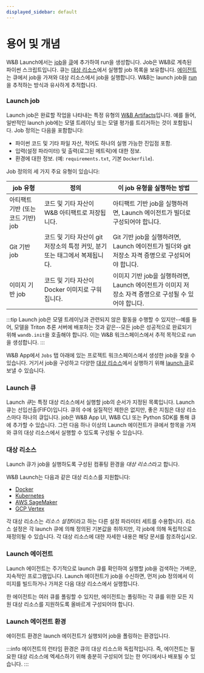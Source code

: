 ```yaml
---
displayed_sidebar: default
---
```


# 용어 및 개념
W&B Launch에서는 [job](#launch-job)을 [큐](#launch-queue)에 추가하여 run을 생성합니다. Job은 W&B로 계측된 파이썬 스크립트입니다. 큐는 [대상 리소스](#target-resources)에서 실행할 job 목록을 보유합니다. [에이전트](#launch-agent)는 큐에서 job을 가져와 대상 리소스에서 job을 실행합니다. W&B는 launch job을 [run](../runs/intro.md)을 추적하는 방식과 유사하게 추적합니다.

### Launch job
Launch job은 완료할 작업을 나타내는 특정 유형의 [W&B Artifacts](../artifacts/intro.md)입니다. 예를 들어, 일반적인 launch job에는 모델 트레이닝 또는 모델 평가를 트리거하는 것이 포함됩니다. Job 정의는 다음을 포함합니다:

- 파이썬 코드 및 기타 파일 자산, 적어도 하나의 실행 가능한 진입점 포함.
- 입력(설정 파라미터) 및 출력(로그된 메트릭)에 대한 정보.
- 환경에 대한 정보. (예: `requirements.txt`, 기본 `Dockerfile`).

Job 정의의 세 가지 주요 유형이 있습니다:

| job 유형 | 정의 | 이 job 유형을 실행하는 방법 | 
| ---------- | --------- | -------------- |
|아티팩트 기반 (또는 코드 기반) job| 코드 및 기타 자산이 W&B 아티팩트로 저장됩니다.| 아티팩트 기반 job을 실행하려면, Launch 에이전트가 빌더로 구성되어야 합니다. |
|Git 기반 job| 코드 및 기타 자산이 git 저장소의 특정 커밋, 분기 또는 태그에서 복제됩니다. | Git 기반 job을 실행하려면, Launch 에이전트가 빌더와 git 저장소 자격 증명으로 구성되어야 합니다. |
|이미지 기반 job|코드 및 기타 자산이 Docker 이미지로 구워집니다. | 이미지 기반 job을 실행하려면, Launch 에이전트가 이미지 저장소 자격 증명으로 구성될 수 있어야 합니다. | 

:::tip
Launch job은 모델 트레이닝과 관련되지 않은 활동을 수행할 수 있지만--예를 들어, 모델을 Triton 추론 서버에 배포하는 것과 같은--모든 job은 성공적으로 완료되기 위해 `wandb.init`을 호출해야 합니다. 이는 W&B 워크스페이스에서 추적 목적으로 run을 생성합니다.
:::

W&B App에서 `Jobs` 탭 아래에 있는 프로젝트 워크스페이스에서 생성한 job을 찾을 수 있습니다. 거기서 job을 구성하고 다양한 [대상 리소스](#target-resources)에서 실행하기 위해 [launch 큐](#launch-queue)로 보낼 수 있습니다.

### Launch 큐
Launch *큐*는 특정 대상 리소스에서 실행할 job의 순서가 지정된 목록입니다. Launch 큐는 선입선출(FIFO)입니다. 큐의 수에 실질적인 제한은 없지만, 좋은 지침은 대상 리소스마다 하나의 큐입니다. job은 W&B App UI, W&B CLI 또는 Python SDK를 통해 큐에 추가할 수 있습니다. 그런 다음 하나 이상의 Launch 에이전트가 큐에서 항목을 가져와 큐의 대상 리소스에서 실행할 수 있도록 구성될 수 있습니다.

### 대상 리소스
Launch 큐가 job을 실행하도록 구성된 컴퓨팅 환경을 *대상 리소스*라고 합니다.

W&B Launch는 다음과 같은 대상 리소스를 지원합니다:

- [Docker](./setup-launch-docker.md)
- [Kubernetes](./setup-launch-kubernetes.md)
- [AWS SageMaker](./setup-launch-sagemaker.md)
- [GCP Vertex](./setup-vertex.md)

각 대상 리소스는 *리소스 설정*이라고 하는 다른 설정 파라미터 세트를 수용합니다. 리소스 설정은 각 launch 큐에 의해 정의된 기본값을 취하지만, 각 job에 의해 독립적으로 재정의될 수 있습니다. 각 대상 리소스에 대한 자세한 내용은 해당 문서를 참조하십시오.

### Launch 에이전트
Launch 에이전트는 주기적으로 launch 큐를 확인하여 실행할 job을 검색하는 가벼운, 지속적인 프로그램입니다. Launch 에이전트가 job을 수신하면, 먼저 job 정의에서 이미지를 빌드하거나 가져온 다음 대상 리소스에서 실행합니다.

한 에이전트는 여러 큐를 폴링할 수 있지만, 에이전트는 폴링하는 각 큐를 위한 모든 지원 대상 리소스를 지원하도록 올바르게 구성되어야 합니다.

### Launch 에이전트 환경
에이전트 환경은 launch 에이전트가 실행되어 job을 폴링하는 환경입니다.

:::info
에이전트의 런타임 환경은 큐의 대상 리소스와 독립적입니다. 즉, 에이전트는 필요한 대상 리소스에 엑세스하기 위해 충분히 구성되어 있는 한 어디에서나 배포될 수 있습니다.
:::